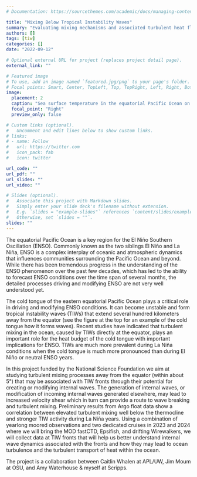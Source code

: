 ```yaml
---
# Documentation: https://sourcethemes.com/academic/docs/managing-content/

title: "Mixing Below Tropical Instability Waves"
summary: "Evaluating mixing mechanisms and associated turbulent heat fluxes below tropical instability waves near the equator."
authors: []
tags: [tiw]
categories: []
date: "2022-09-12"

# Optional external URL for project (replaces project detail page).
external_link: ""

# Featured image
# To use, add an image named `featured.jpg/png` to your page's folder.
# Focal points: Smart, Center, TopLeft, Top, TopRight, Left, Right, BottomLeft, Bottom, BottomRight.
image:
  placement: 2
  caption: "Sea surface temperature in the equatorial Pacific Ocean on November 2nd, 2012 from satellite observations. Tropical instability waves are visible as cusps of relatively cold water reaching north of 4°N."
  focal_point: "Right"
  preview_only: false

# Custom links (optional).
#   Uncomment and edit lines below to show custom links.
# links:
# - name: Follow
#   url: https://twitter.com
#   icon_pack: fab
#   icon: twitter

url_code: ""
url_pdf: ""
url_slides: ""
url_video: ""

# Slides (optional).
#   Associate this project with Markdown slides.
#   Simply enter your slide deck's filename without extension.
#   E.g. `slides = "example-slides"` references `content/slides/example-slides.md`.
#   Otherwise, set `slides = ""`.
slides: ""
---
```


The equatorial Pacific Ocean is a key region for the El Niño Southern Oscillation (ENSO). Commonly known as the two siblings El Niño and La Niña, ENSO is a complex interplay of oceanic and atmospheric dynamics that influences communities surrounding the Pacific Ocean and beyond. While there has been tremendous progress in the understanding of the ENSO phenomenon over the past few decades, which has led to the ability to forecast ENSO conditions over the time span of several months, the detailed processes driving and modifying ENSO are not very well understood yet.

The cold tongue of the eastern equatorial Pacific Ocean plays a critical role in driving and modifying ENSO conditions. It can become unstable and form tropical instability waves (TIWs) that extend several hundred kilometers away from the equator (see the figure at the top for an example of the cold tongue how it forms waves). Recent studies have indicated that turbulent mixing in the ocean, caused by TIWs directly at the equator, plays an important role for the heat budget of the cold tongue with important implications for ENSO. TIWs are much more prevalent during La Niña conditions when the cold tongue is much more pronounced than during El Niño or neutral ENSO years.

In this project funded by the National Science Foundation we aim at studying turbulent mixing processes away from the equator (within about 5°) that may be associated with TIW fronts through their potential for creating or modifying internal waves. The generation of internal waves, or modification of incoming internal waves generated elsewhere, may lead to increased velocity shear which in turn can provide a route to wave breaking and turbulent mixing. Preliminary results from Argo float data show a correlation between elevated turbulent mixing well below the thermocline and stronger TIW activity during La Niña years. Using a combination of yearlong moored observations and two dedicated cruises in 2023 and 2024 where we  will bring the MOD fastCTD, Epsifish, and drifting Wirewalkers, we will collect data at TIW fronts that will help us better understand internal wave dynamics associated with the fronts and how they may lead to ocean turbulence and the turbulent transport of heat within the ocean.

The project is a collaboration between Caitlin Whalen at APL/UW, Jim Moum at OSU, and Amy Waterhouse & myself at Scripps.

